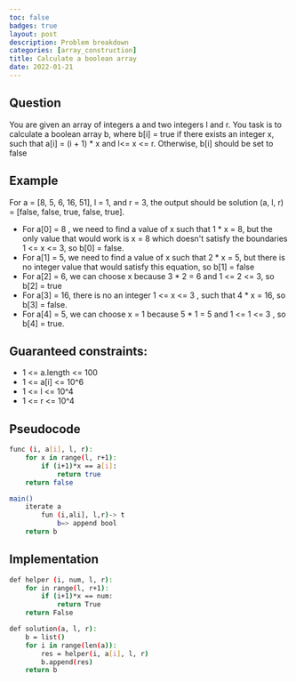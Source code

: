 ```yaml
---
toc: false
badges: true
layout: post
description: Problem breakdown 
categories: [array_construction]
title: Calculate a boolean array 
date: 2022-01-21
---
```


## Question 

You are given an array of integers a and two integers l and r. You task is to calculate a boolean array b, where b[i] = true if there exists an integer x, such that a[i] = (i + 1) * x and l<= x <= r. Otherwise, b[i] should be set to false

## Example

For a = [8, 5, 6, 16, 51], l = 1, and r = 3, the output should be solution (a, l, r) = [false, false, true, false, true].
- For a[0] = 8 , we need to find a value of x such that 1 * x = 8, but the only value that would work is x = 8 which doesn't satisfy the boundaries 1 <= x <= 3, so b[0] = false.
- For a[1] = 5, we need to find a value of x such that 2 * x = 5, but there is no integer value that would satisfy this equation, so b[1] = false
- For a[2] = 6, we can choose x because 3 * 2 = 6 and 1 <= 2 <= 3, so b[2] = true
- For a[3] = 16, there is no an integer 1 <= x <= 3 , such that 4 * x = 16, so b[3] = false.
- For a[4] = 5, we can choose x = 1 because 5 * 1 = 5 and 1 <= 1 <= 3 , so b[4] = true.


## Guaranteed constraints:

- 1 <= a.length <= 100
- 1 <= a[i] <= 10^6
- 1 <= l <= 10^4
- 1 <= r <= 10^4

## Pseudocode

```sh
func (i, a[i], l, r):
    for x in range(l, r+1):
        if (i+1)*x == a[i]:
            return true
    return false

main()
    iterate a
        fun (i,ali], l,r)-> t
            b=> append bool
    return b
```

## Implementation

```sh
def helper (i, num, l, r):
    for in range(l, r+1):
        if (i+1)*x == num:
            return True
    return False

def solution(a, l, r):
    b = list()
    for i in range(len(a)):
        res = helper(i, a[i], l, r)
        b.append(res)
    return b
```
